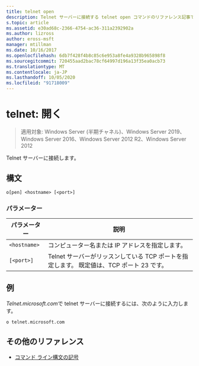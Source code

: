 ```yaml
---
title: telnet open
description: Telnet サーバーに接続する telnet open コマンドのリファレンス記事です。
s.topic: article
ms.assetid: e30ad68c-2366-4754-ac36-311a2392902a
ms.author: lizross
author: eross-msft
manager: mtillman
ms.date: 10/16/2017
ms.openlocfilehash: 6db7f428f4b8c85c6e953a8fe4a9328b965898f8
ms.sourcegitcommit: 720455aad2bac78cf64997d196a13f35ea0acb73
ms.translationtype: MT
ms.contentlocale: ja-JP
ms.lasthandoff: 10/05/2020
ms.locfileid: "91718009"
---
```

# <a name="telnet-open"></a>telnet: 開く

> 適用対象: Windows Server (半期チャネル)、Windows Server 2019、Windows Server 2016、Windows Server 2012 R2、Windows Server 2012

Telnet サーバーに接続します。

## <a name="syntax"></a>構文

```
o[pen] <hostname> [<port>]
```

### <a name="parameters"></a>パラメーター

| パラメーター | 説明 |
|--|--|
| `<hostname>` | コンピューター名または IP アドレスを指定します。 |
| `[<port>]` | Telnet サーバーがリッスンしている TCP ポートを指定します。 既定値は、TCP ポート 23 です。 |

## <a name="examples"></a>例

*Telnet.microsoft.com*で telnet サーバーに接続するには、次のように入力します。

```
o telnet.microsoft.com
```

## <a name="additional-references"></a>その他のリファレンス

- [コマンド ライン構文の記号](command-line-syntax-key.md)
